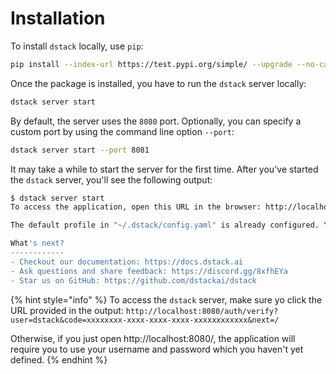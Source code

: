 # Installation

To install `dstack` locally, use `pip`:

```bash
pip install --index-url https://test.pypi.org/simple/ --upgrade --no-cache-dir --extra-index-url=https://pypi.org/simple/ dstack==0.6dev18
```

Once the package is installed, you have to run the `dstack` server locally:

```bash
dstack server start
```

By default, the server uses the `8080` port. Optionally, you can specify a custom port by using the command line option `--port`:

```bash
dstack server start --port 8081
```

It may take a while to start the server for the first time. After you've started the `dstack` server, you'll see the following output:

```bash
$ dstack server start
To access the application, open this URL in the browser: http://localhost:8080/auth/verify?user=dstack&code=xxxxxxxx-xxxx-xxxx-xxxx-xxxxxxxxxxxx&next=/

The default profile in "~/.dstack/config.yaml" is already configured. You are welcome to push your data using Python or R packages.

What's next?
------------
- Checkout our documentation: https://docs.dstack.ai
- Ask questions and share feedback: https://discord.gg/8xfhEYa
- Star us on GitHub: https://github.com/dstackai/dstack
```

{% hint style="info" %}
To access the `dstack` server, make sure yo click the URL provided in the output: `http://localhost:8080/auth/verify?user=dstack&code=xxxxxxxx-xxxx-xxxx-xxxx-xxxxxxxxxxxx&next=/`

Otherwise, if you just open http://localhost:8080/, the application will require you to use your username and password which you haven't yet defined.
{% endhint %}

